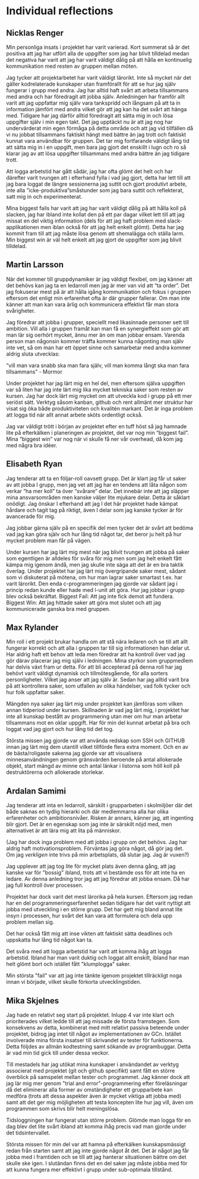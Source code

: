 # Individual reflections

## Nicklas Renger

Min personliga insats i projektet har varit varierad. Kort summerat så är det positiva att jag har utfört alla de uppgifter som jag har blivit tilldelad medan det negativa har varit att jag har varit väldigt dålig på att hålla en kontinuelig kommunikation med resten av gruppen mellan möten.

Jag tycker att projektarbetet har varit väldigt lärorikt. Inte så mycket när det gäller kodrelaterade kunskaper utan framförallt för att se hur jag själv fungerar i grupp med andra. Jag har alltid haft svårt att arbeta tillsammans med andra och har föredragit att jobba själv. Anledningen har framför allt varit att jag uppfattar mig själv vara tankspridd och långsam på att ta in information jämfört med andra vilket gör att jag kan ha det svårt att hänga med. Tidigare har jag därför alltid föredragit att sätta mig in och lösa uppgifter själv i min egen takt. Det jag upptäckt nu är att jag nog har undervärderat min egen förmåga på detta område och att jag vid tillfällen då vi nu jobbat tillsammans faktiskt hängt med bättre än jag trott och faktiskt kunnat vara användbar för gruppen. Det tar mig fortfarande väldigt lång tid att sätta mig in i en uppgift, men bara jag gjort det enskillt i lugn och ro så klarar jag av att lösa uppgifter tillsammans med andra bättre än jag tidigare trott.

Att logga arbetstid har gått sådär, jag har ofta glömt det helt och har därefter varit tvungen att i efterhand fylla i vad jag gjort, detta har lett till att jag bara loggat de längre sessionerna jag suttit och gjort produtivt arbete, inte alla ”icke-produktiva”småstunder som jag bara suttit och reflekterat, satt mig in och experimenterat.

Mina biggest fails har varit att jag har varit väldigt dålig på att hålla koll på slacken, jag har ibland inte kollat den på ett par dagar vilket lett till att jag missat en del viktig information (dels för att jag haft problem med slack-applikationen men iblan också för att jag helt enkelt glömt). Detta har jag kommit fram till att jag måste lösa genom att shemalägga och ställa larm. Min biggest win är väl helt enkelt att jag gjort de uppgifter som jag blivit tilldelad.

## Martin Larsson
När det kommer till gruppdynamiker är jag väldigt flexibel, om jag känner att det behövs kan jag ta en ledarroll men jag är mer van vid att “ta order”. Det jag fokuserar mest på är att hålla igång kommunikation och fokus i gruppen eftersom det enligt min erfarenhet ofta är där grupper fallerar. Om man inte känner att man kan vara ärlig och kommunicera effektivt får man stora svårigheter.

Jag föredrar att jobba i grupper, speciellt med likasinnade personer sett till ambition. Vill alla i gruppen framåt kan man få en synergieffekt som gör att man lär sig oerhört mycket, ännu mer än om man jobbar ensam. Varenda person man någonsin kommer träffa kommer kunna någonting man själv inte vet, så om man har ett öppet sinne och samarbetar med andra kommer aldrig sluta utvecklas:

“vill man vara snabb ska man fara själv, vill man komma långt ska man fara tillsammans” - Mormor

Under projektet har jag lärt mig en hel del, men eftersom själva uppgiften var så liten har jag inte lärt mig lika mycket tekniska saker som resten av kursen. Jag har dock lärt mig mycket om att utveckla kod i grupp på ett mer seriöst sätt. Verktyg såsom kanban, github och rent allmänt mer struktur har visat sig öka både produktiviteten och kvalitén markant. Det är inga problem att logga tid när allt annat arbete sköts ordentligt också.

Jag var väldigt trött i början av projektet efter en tuff höst så jag hamnade lite på efterkälken i planeringen av projektet, det var nog min “biggest fail”. Mina “biggest win” var nog när vi skulle få ner vår overhead, då kom jag med några bra idéer.

## Elisabeth Ryan
Jag tenderar att ta en följar-roll oavsett grupp. Det är klart jag får ut saker av att jobba I grupp, men jag vet att jag har en tendens att låta någon som verkar “ha mer koll” ta över “svårare” delar. Det innebär inte att jag släpper mina ansvarsområden men kanske väljer lite mjukare delar. Detta är såklart onödigt. Jag önskar I efterhand att jag I det här projektet hade kämpat hårdare och tagit tag på riktigt, även I delar som jag kanske tycker är för avancerade för mig.

Jag jobbar gärna själv på en specifik del men tycker det är svårt att bedöma vad jag kan göra själv och hur lång tid något tar, det beror ju helt på hur mycket problem man får på vägen.

Under kursen har jag lärt mig mest när jag blivit tvungen att jobba på saker som egentligen är alldeles för svåra för mig men som jag helt enkelt fått kämpa mig igenom ändå, men jag skulle inte säga att det är en bra taktik överlag.
Under projektet har jag lärt mig övergripande saker mest, sådant som vi diskuterat på mötena, om hur man lagrar saker smartast t.ex. har varit lärorikt. Den enda c-programmeringen jag gjorde var sådant jag i princip redan kunde eller hade med l-unit att göra. Hur jag jobbar i grupp blev också bekräftat.
Biggest Fail: Att jag inte fick demot att fundera.
Biggest Win: Att jag hittade saker att göra mot slutet och att jag kommunicerade ganska bra med gruppen.


## Max Rylander
Min roll i ett projekt brukar handla om att stå nära ledaren och se till att allt fungerar korrekt och att alla i gruppen tar till sig informationen han delar ut. Har aldrig haft ett behov att leda men föredrar att ha kontroll över vad jag gör därav placerar jag mig själv i ledningen. Mina styrkor som gruppmedlem har delvis växt fram ur detta. För att bli accepterad på denna roll har jag behövt varit väldigt dynamisk och tillmötesgående, för alla sorters personligheter. Vilket jag anser att jag själv är. Sedan har jag alltid varit bra på att kontrollera saker, som utfallen av olika händelser, vad folk tycker och hur folk uppfattar saker.

Mängden nya saker jag lärt mig under projektet kan jämföras som vilken annan tidperiod under kursen. Skillnaden är vad jag lärt mig, i projektet har inte all kunskap bestått av programmering utan mer om hur man arbetar tillsammans mot en oklar uppgift. Har för min del kunnat arbetat på bra och loggat vad jag gjort och hur lång tid det tog.

Största missen jag gjorde var att använda redskap som SSH och GITHUB innan jag lärt mig dem utantill vilket tillförde flera extra moment. Och en av de bästa/roligaste sakerna jag gjorde var att visualisera minnesanvändningen genom gränsvärden beroende på antal allokerade objekt, start mängd av minne och antal länkar i listorna som höll koll på destruktörerna och allokerade storlekar.
## Ardalan Samimi
Jag tenderar att inta en ledarroll, särskilt i grupparbeten i skolmiljöer där det både saknas en tydlig hierarki och där medlemmarna alla har olika erfarenheter och ambitionsnivåer. Risken är annars, känner jag, att ingenting blir gjort. Det är en egenskap som jag inte är särskilt nöjd med, men alternativet är att lära mig att lita på människor.

(Jag har dock inga problem med att jobba i grupp om det behövs. Jag har aldrig haft motivationsproblem. Förväntas jag göra något, då gör jag det. Om jag _verkligen_ inte trivs på min arbetsplats, då slutar jag. Jag är vuxen?)

Jag upplever att jag tog lite för mycket plats även denna gång, att jag kanske var för "bossig" ibland, trots att vi bestämde oss för att inte ha en ledare. Av denna anledning tror jag att jag föredrar att jobba ensam. Då har jag full kontroll över processen.

Projektet har dock varit det mest lärorika på hela kursen. Eftersom jag redan har en del programmeringserfarenhet sedan tidigare har det varit nyttigt att jobba med utveckling i en större grupp. Det har gett mig bland annat lite insyn i processen, hur svårt det kan vara att  formulera och dela upp problem mellan sig.

Det har också fått mig att inse vikten att faktiskt sätta deadlines och uppskatta hur lång tid något kan ta.

Det svåra med att logga arbetstid har varit att komma ihåg att logga arbetstid. Ibland har man varit duktig och loggat allt enskilt, ibland har man helt glömt bort och istället fått "klumplogga" saker.

Min största "fail" var att jag inte tänkte igenom projektet tillräckligt noga innan vi började, vilket skulle förkorta utvecklingstiden.


## Mika Skjelnes
Jag hade en relativt seg start på projektet. Inlupp 4 var inte klart och prioriterades vilket ledde till att jag missade de första framstegen. Som konsekvens av detta, kombinerat med mitt relativt passiva beteende under projektet, bidrog jag intet till något av implementationen av GCn. Istället involverade mina första insatser till skrivandet av tester för funktionerna. Detta följdes av allmän kodtestning samt sökande av programbuggar. Detta är vad min tid gick till under dessa veckor.

Till mestadels har jag utökat mina kunskaper i användandet av verktyg associerat med projektet (git och github specifikt) samt fått en större överblick på samspelet mellan tester och programmet. Jag känner dock att jag lär mig mer genom "trial and error"-programmering efter föreläsningar då det eliminerar alla former av omständigheter ett grupparbete kan medföra (trots att dessa aspekter även är mycket viktiga att jobba med) samt att det ger mig möjligheten att testa koncepten lite hur jag vill, även om programmen som skrivs blir helt meningslösa.

Tidsloggningen har fungerat utan större problem. Glömde man logga för en dag blev det lite svårt ibland att komma ihåg precis vad man gjorde under det tidsintervallet.

Största missen för min del var att hamna på efterkälken kunskapsmässigt redan från starten samt att jag inte gjorde något åt det. Det är något jag får jobba med i framtiden och se till att jag hanterar situationen bättre om det skulle ske igen. I slutändan finns det en del saker jag måste jobba med för att kunna fungera mer effektivt i grupp under sub-optimala tillstånd.
